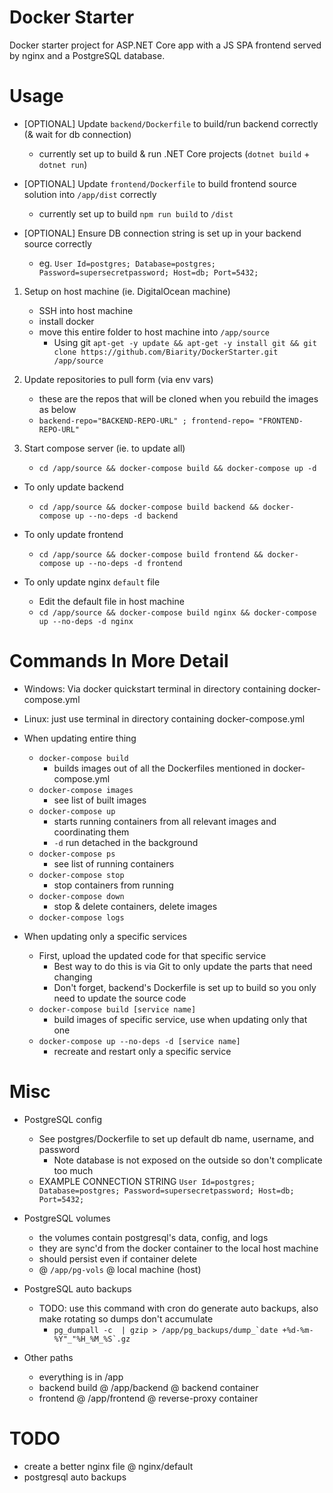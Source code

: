 # Docker Starter
Docker starter project for ASP.NET Core app with a JS SPA frontend served by nginx and a PostgreSQL database. 

# Usage

* [OPTIONAL] Update `backend/Dockerfile` to build/run backend correctly (& wait for db connection)
    * currently set up to build & run .NET Core projects (`dotnet build` + `dotnet run`)

* [OPTIONAL] Update `frontend/Dockerfile` to build frontend source solution into `/app/dist` correctly
    * currently set up to build `npm run build` to `/dist`

* [OPTIONAL] Ensure DB connection string is set up in your backend source correctly
    * eg. `User Id=postgres; Database=postgres; Password=supersecretpassword; Host=db; Port=5432;`

1. Setup on host machine (ie. DigitalOcean machine)
    * SSH into host machine 
    * install docker
    * move this entire folder to host machine into `/app/source`
        * Using git `apt-get -y update && apt-get -y install git && git clone https://github.com/Biarity/DockerStarter.git /app/source`

2. Update repositories to pull form (via env vars)
    * these are the repos that will be cloned when you rebuild the images as below
    * `backend-repo="BACKEND-REPO-URL" ; frontend-repo= "FRONTEND-REPO-URL"`
    
3. Start compose server (ie. to update all)
    * `cd /app/source && docker-compose build && docker-compose up -d`
    
* To only update backend 
    * `cd /app/source && docker-compose build backend && docker-compose up --no-deps -d backend`
    
* To only update frontend
    * `cd /app/source && docker-compose build frontend && docker-compose up --no-deps -d frontend`

* To only update nginx `default` file
    * Edit the default file in host machine
    * `cd /app/source && docker-compose build nginx && docker-compose up --no-deps -d nginx`


# Commands In More Detail
* Windows: Via docker quickstart terminal in directory containing docker-compose.yml
* Linux: just use terminal in directory containing docker-compose.yml

* When updating entire thing
    * `docker-compose build`
        * builds images out of all the Dockerfiles mentioned in docker-compose.yml
    * `docker-compose images`
        * see list of built images
    * `docker-compose up`
        * starts running containers from all relevant images and coordinating them
        * `-d` run detached in the background
    * `docker-compose ps`
        * see list of running containers
    * `docker-compose stop`
        * stop containers from running
    * `docker-compose down`
        * stop & delete containers, delete images
    * `docker-compose logs`

* When updating only a specific services
    * First, upload the updated code for that specific service
        * Best way to do this is via Git to only update the parts that need changing
        * Don't forget, backend's Dockerfile is set up to build so you only need to update the source code
    * `docker-compose build [service name]`
        * build images of specific service, use when updating only that one
    * `docker-compose up --no-deps -d [service name]`
        * recreate and restart only a specific service


# Misc
* PostgreSQL config
    * See postgres/Dockerfile to set up default db name, username, and password
        * Note database is not exposed on the outside so don't complicate too much
    * EXAMPLE CONNECTION STRING
        `User Id=postgres; Database=postgres; Password=supersecretpassword; Host=db; Port=5432;`

* PostgreSQL volumes
    * the volumes contain postgresql's data, config, and logs
    * they are sync'd from the docker container to the local host machine
    * should persist even if container delete
    * @ `/app/pg-vols` @ local machine (host)

* PostgreSQL auto backups
    * TODO: use this command with cron do generate auto backups, also make rotating so dumps don't accumulate
        * ``pg_dumpall -c  | gzip > /app/pg_backups/dump_`date +%d-%m-%Y"_"%H_%M_%S`.gz``

* Other paths
    * everything is in /app
    * backend build @ /app/backend @ backend container
    * frontend @ /app/frontend @ reverse-proxy container


# TODO
* create a better nginx file @ nginx/default
* postgresql auto backups


